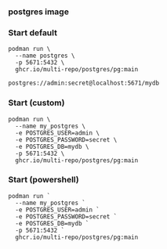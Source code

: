### postgres image 


### Start default

```
podman run \
  --name postgres \
  -p 5671:5432 \
  ghcr.io/multi-repo/postgres/pg:main
```
` postgres://admin:secret@localhost:5671/mydb `

### Start (custom)
```
podman run \
  --name my_postgres \
  -e POSTGRES_USER=admin \
  -e POSTGRES_PASSWORD=secret \
  -e POSTGRES_DB=mydb \
  -p 5671:5432 \
  ghcr.io/multi-repo/postgres/pg:main
```

### Start (powershell)

```
podman run `
  --name my_postgres `
  -e POSTGRES_USER=admin `
  -e POSTGRES_PASSWORD=secret `
  -e POSTGRES_DB=mydb `
  -p 5671:5432 `
  ghcr.io/multi-repo/postgres/pg:main
```
